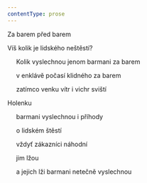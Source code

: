 ```yaml
---
contentType: prose
---
```


<section>

Za barem před barem

Víš kolik je lidského neštěstí?

     Kolik vyslechnou jenom barmani za barem

     v enklávě počasí klidného za barem

     zatímco venku vítr i vichr sviští

Holenku

     barmani vyslechnou i příhody

     o lidském štěstí

     vždyť zákazníci náhodní

     jim lžou

     a jejich lži barmani netečně vyslechnou

</section>

